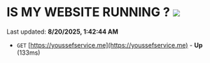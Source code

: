 # IS MY WEBSITE RUNNING ? [![](https://img.shields.io/static/v1?label=Sponsor&message=%E2%9D%A4&logo=GitHub&color=%23fe8e86)](https://github.com/sponsors/Youssef-Lehmam)

Last updated: **8/20/2025, 1:42:44 AM**

- `GET` [https://youssefservice.me](https://youssefservice.me) - **Up** (133ms)
